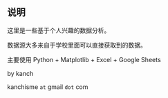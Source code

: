 ## 说明

这里是一些基于个人兴趣的数据分析。

数据源大多来自于学校里面可以直接获取到的数据。

主要使用 Python + Matplotlib + Excel + Google Sheets

by kanch

kanchisme `at` gmail `dot` com